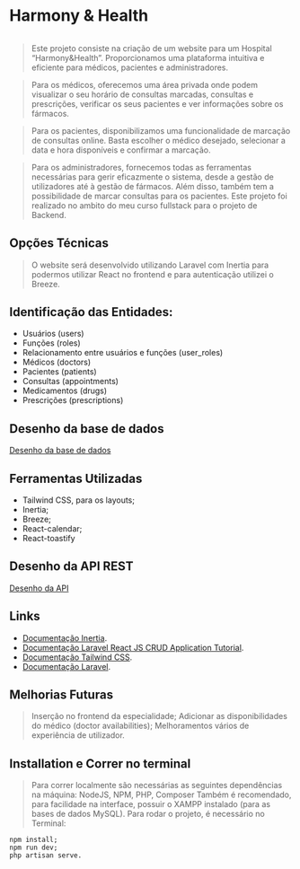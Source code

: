 # Harmony & Health

######

> Este projeto consiste na criação de um website para um Hospital “Harmony&Health”. Proporcionamos uma plataforma intuitiva e eficiente para médicos, pacientes e administradores.

> Para os médicos, oferecemos uma área privada onde podem visualizar o seu horário de consultas marcadas, consultas e prescrições, verificar os seus pacientes e ver informações sobre os fármacos.

> Para os pacientes, disponibilizamos uma funcionalidade de marcação de consultas online. Basta escolher o médico desejado, selecionar a data e hora disponíveis e confirmar a marcação.

> Para os administradores, fornecemos todas as ferramentas necessárias para gerir eficazmente o sistema, desde a gestão de utilizadores até à gestão de fármacos. Além disso, também tem a possibilidade de marcar consultas para os pacientes. Este projeto foi realizado no ambito do meu curso fullstack para o projeto de Backend.

## Opções Técnicas

> O website será desenvolvido utilizando Laravel com Inertia para podermos utilizar React no frontend e para autenticação utilizei o Breeze.

## Identificação das Entidades:

-   Usuários (users)
-   Funções (roles)
-   Relacionamento entre usuários e funções (user_roles)
-   Médicos (doctors)
-   Pacientes (patients)
-   Consultas (appointments)
-   Medicamentos (drugs)
-   Prescrições (prescriptions)

## Desenho da base de dados

[Desenho da base de dados](https://app.gemoo.com/share/image-annotation/628324817033183232?codeId=M07kBqdAW8wBg&origin=imageurlgenerator)

## Ferramentas Utilizadas

-   Tailwind CSS, para os layouts;
-   Inertia;
-   Breeze;
-   React-calendar;
-   React-toastify

## Desenho da API REST

[Desenho da API](https://app.gemoo.com/share/image-annotation/628325135800258560?codeId=PalVj42VY6qmG&origin=imageurlgenerator)

## Links

-   [Documentação Inertia](https://inertiajs.com/).
-   [Documentação Laravel React JS CRUD Application Tutorial](https://www.itsolutionstuff.com/post/laravel-react-js-crud-application-tutorialexample.html#google_vignette?utm_content=cmp-true).
-   [Documentação Tailwind CSS](https://tailwindcss.com/).
-   [Documentação Laravel](https://laravel.com/docs/10.x/starter-kits).

## Melhorias Futuras

> Inserção no frontend da especialidade;
> Adicionar as disponibilidades do médico (doctor availabilities);
> Melhoramentos vários de experiência de utilizador.

## Installation e Correr no terminal

> Para correr localmente são necessárias as seguintes dependências na máquina: NodeJS, NPM, PHP, Composer
> Também é recomendado, para facilidade na interface, possuir o XAMPP instalado (para as bases de dados MySQL).
> Para rodar o projeto, é necessário no Terminal:

```
npm install;
npm run dev;
php artisan serve.
```
